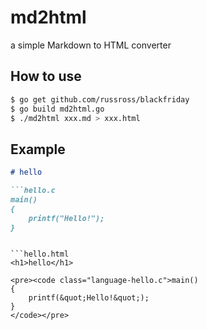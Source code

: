 # md2html

a simple Markdown to HTML converter

## How to use

```bash
$ go get github.com/russross/blackfriday
$ go build md2html.go
$ ./md2html xxx.md > xxx.html
```

## Example

```hello.md
# hello

```hello.c
main()
{
	printf("Hello!");
}
```
```

```hello.html
<h1>hello</h1>

<pre><code class="language-hello.c">main()
{
	printf(&quot;Hello!&quot;);
}
</code></pre>
```
